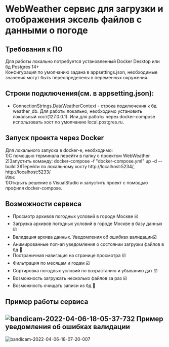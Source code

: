 WebWeather сервис для загрузки и отображения эксель файлов с данными о погоде
==============================


Требования к ПО
---------
Для работы локально потребуется установленный Docker Desktop или бд Postgres 14+  
Конфигурация по умолчанию задана в appsettings.json, необходимые значения могут быть переопределены в переменных окружения.

Строки подключения(см. в appsetting.json):
-------------------------------------
* ConnectionStrings.DataWeatherContext - строка подключения к бд weather_db.  Для работы локально, необходимо установить локальный хост(127.0.0.1). Или для работы через docker-compose использовать хост по умолчанию local.postgres.ru.

Запуск проекта через Docker
---------------------------
Для локального запуска в docker-е, необходимо:  
1)С помощью терминала перейти в папку с проектом WebWeather  
2)Запустить команду: docker-compose -f "docker-compose.yml" up -d --build 
3)Перейти по локальному хосту http://localhost:5234/, http://localhost:5233/  
  Или:   
1)Открыть решение в VisualStudio и запустить проект с помощью профиля docker-compose.

Возможности сервиса
----------------------------
* Просмотр архивов погодных условий в городе Москве :ballot_box_with_check:
* Загрузка архивов погодных условий в городе Москве в базу данных :ballot_box_with_check:
* Валидация архива данных. Уведомления об ошибках валидации:ballot_box_with_check:
* Анимированные поп-ап уведомления о состоянии загрузки файлов в бд :black_square_button:
* Постраничная навигация на странице просмотра :ballot_box_with_check:
* Фильтрация по месяцам и годам :ballot_box_with_check:
* Сортировка погодных условий по возрастанию и убыванию дат :ballot_box_with_check:
* Возможность загружать несколько файлов за раз :ballot_box_with_check:  
* Возможность очищать записи из бд :black_square_button:

Пример работы сервиса
----------------------------
![bandicam-2022-04-06-18-05-37-732](https://user-images.githubusercontent.com/17438672/162007552-41a07098-9e34-4ba5-b5a8-900cd3cf11b8.gif)
Пример уведомления об ошибках валидации
----------------------------
![bandicam-2022-04-06-18-07-20-007](https://user-images.githubusercontent.com/17438672/162007766-d8963967-e6fb-4960-84de-0fb6b027d523.gif)
